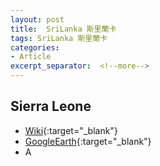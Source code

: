 ```yaml
---
layout: post
title:  SriLanka 斯里蘭卡
tags: SriLanka 斯里蘭卡 
categories:
- Article
excerpt_separator:  <!--more-->
---
```

## Sierra Leone 
- [Wiki](https://zh.wikipedia.org/w/index.php?search=SriLanka "Wiki"){:target="_blank"} 
- [GoogleEarth](https://earth.google.com/web/search/SriLanka "GoogleEarth"){:target="_blank"} 
- A 

